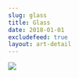 ```yaml
---
slug: glass
title: Glass
date: 2018-01-01
excludefeed: true
layout: art-detail
---
```

![](/art/glass.webp)
